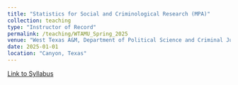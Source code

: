 ```yaml
---
title: "Statistics for Social and Criminological Research (MPA)"
collection: teaching
type: "Instructor of Record"
permalink: /teaching/WTAMU_Spring_2025
venue: "West Texas A&M, Department of Political Science and Criminal Justice"
date: 2025-01-01
location: "Canyon, Texas"
---
```


[Link to Syllabus](https://www.dropbox.com/scl/fi/64qscttx0mvmbcig5h8rb/Syllabus_POSC6388.pdf?rlkey=nexriv4fmcf8blh56xkc2de99&dl=0)
